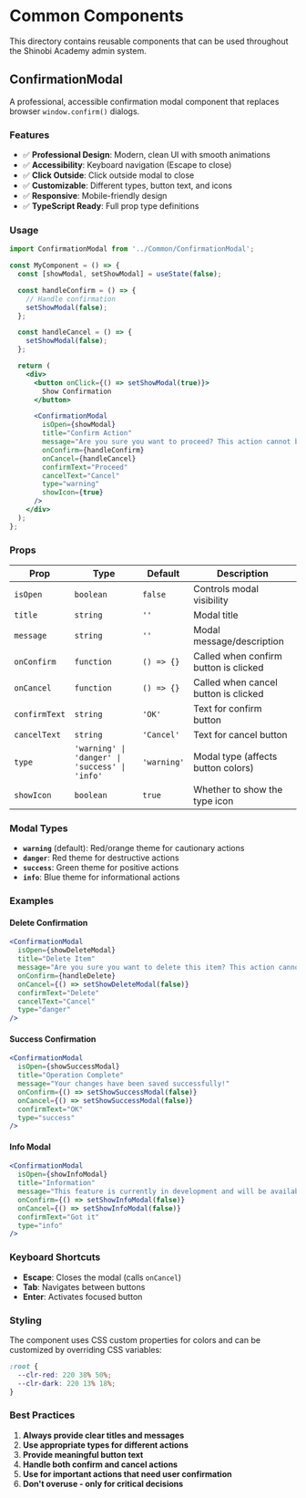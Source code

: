 # Common Components

This directory contains reusable components that can be used throughout the Shinobi Academy admin system.

## ConfirmationModal

A professional, accessible confirmation modal component that replaces browser `window.confirm()` dialogs.

### Features

- ✅ **Professional Design**: Modern, clean UI with smooth animations
- ✅ **Accessibility**: Keyboard navigation (Escape to close)
- ✅ **Click Outside**: Click outside modal to close
- ✅ **Customizable**: Different types, button text, and icons
- ✅ **Responsive**: Mobile-friendly design
- ✅ **TypeScript Ready**: Full prop type definitions

### Usage

```jsx
import ConfirmationModal from '../Common/ConfirmationModal';

const MyComponent = () => {
  const [showModal, setShowModal] = useState(false);

  const handleConfirm = () => {
    // Handle confirmation
    setShowModal(false);
  };

  const handleCancel = () => {
    setShowModal(false);
  };

  return (
    <div>
      <button onClick={() => setShowModal(true)}>
        Show Confirmation
      </button>

      <ConfirmationModal
        isOpen={showModal}
        title="Confirm Action"
        message="Are you sure you want to proceed? This action cannot be undone."
        onConfirm={handleConfirm}
        onCancel={handleCancel}
        confirmText="Proceed"
        cancelText="Cancel"
        type="warning"
        showIcon={true}
      />
    </div>
  );
};
```

### Props

| Prop | Type | Default | Description |
|------|------|---------|-------------|
| `isOpen` | `boolean` | `false` | Controls modal visibility |
| `title` | `string` | `''` | Modal title |
| `message` | `string` | `''` | Modal message/description |
| `onConfirm` | `function` | `() => {}` | Called when confirm button is clicked |
| `onCancel` | `function` | `() => {}` | Called when cancel button is clicked |
| `confirmText` | `string` | `'OK'` | Text for confirm button |
| `cancelText` | `string` | `'Cancel'` | Text for cancel button |
| `type` | `'warning' \| 'danger' \| 'success' \| 'info'` | `'warning'` | Modal type (affects button colors) |
| `showIcon` | `boolean` | `true` | Whether to show the type icon |

### Modal Types

- **`warning`** (default): Red/orange theme for cautionary actions
- **`danger`**: Red theme for destructive actions
- **`success`**: Green theme for positive actions
- **`info`**: Blue theme for informational actions

### Examples

#### Delete Confirmation
```jsx
<ConfirmationModal
  isOpen={showDeleteModal}
  title="Delete Item"
  message="Are you sure you want to delete this item? This action cannot be undone."
  onConfirm={handleDelete}
  onCancel={() => setShowDeleteModal(false)}
  confirmText="Delete"
  cancelText="Cancel"
  type="danger"
/>
```

#### Success Confirmation
```jsx
<ConfirmationModal
  isOpen={showSuccessModal}
  title="Operation Complete"
  message="Your changes have been saved successfully!"
  onConfirm={() => setShowSuccessModal(false)}
  onCancel={() => setShowSuccessModal(false)}
  confirmText="OK"
  type="success"
/>
```

#### Info Modal
```jsx
<ConfirmationModal
  isOpen={showInfoModal}
  title="Information"
  message="This feature is currently in development and will be available soon."
  onConfirm={() => setShowInfoModal(false)}
  onCancel={() => setShowInfoModal(false)}
  confirmText="Got it"
  type="info"
/>
```

### Keyboard Shortcuts

- **Escape**: Closes the modal (calls `onCancel`)
- **Tab**: Navigates between buttons
- **Enter**: Activates focused button

### Styling

The component uses CSS custom properties for colors and can be customized by overriding CSS variables:

```css
:root {
  --clr-red: 220 38% 50%;
  --clr-dark: 220 13% 18%;
}
```

### Best Practices

1. **Always provide clear titles and messages**
2. **Use appropriate types for different actions**
3. **Provide meaningful button text**
4. **Handle both confirm and cancel actions**
5. **Use for important actions that need user confirmation**
6. **Don't overuse - only for critical decisions**
